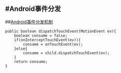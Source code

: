 #Android事件分发
---
##[Android事件分发机制](https://www.jianshu.com/p/fc0590afb1bf)
```
public boolean dispatchTouchEvent(MotionEvent ev){
    boolean consume = false;
    if(onInterceptTouchEvent(ev)){
        consume = onTouchEvent(ev);
    }else{
        consume = child.dispatchTouchEvent(ev);
    }
    return consume;
}
```